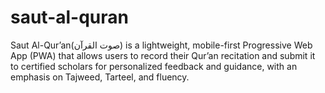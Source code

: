 # saut-al-quran
Saut Al-Qur’an(صوت القرآن) is a lightweight, mobile-first Progressive Web App (PWA) that allows users to record their Qur’an recitation and submit it to certified scholars for personalized feedback and guidance, with an emphasis on Tajweed, Tarteel, and fluency.

